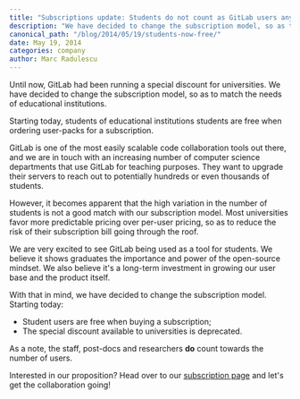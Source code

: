```yaml
---
title: "Subscriptions update: Students do not count as GitLab users anymore"
description: "We have decided to change the subscription model, so as to match the needs of educational institutions."
canonical_path: "/blog/2014/05/19/students-now-free/"
date: May 19, 2014
categories: company
author: Marc Radulescu
---
```


Until now, GitLab had been running a special discount for universities. We have decided to change the subscription model, so as to match the needs of educational institutions. 

Starting today, students of educational institutions students are free when ordering user-packs for a subscription.

<!--more-->

GitLab is one of the most easily scalable code collaboration tools out there, and we are in touch with an increasing number of computer science departments that use GitLab for teaching purposes. They want to upgrade their servers to reach out to potentially hundreds or even thousands of students.

However, it becomes apparent that the high variation in the number of students is not a good match with our subscription model. Most universities favor more predictable pricing over per-user pricing, so as to reduce the risk of their subscription bill going through the roof.

We are very excited to see GitLab being used as a tool for students. We believe it shows graduates the importance and power of the open-source mindset. We also believe it's a long-term investment in growing our user base and the product itself.

With that in mind, we have decided to change the subscription model. Starting today:

 * Student users are free when buying a subscription;
 * The special discount available to universities is deprecated.

As a note, the staff, post-docs and researchers **do** count towards the number of users.

Interested in our proposition? Head over to our [subscription page](/pricing/) and let's get the collaboration going!
